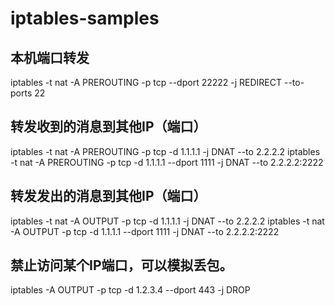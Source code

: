 # iptables-samples
## 本机端口转发
iptables -t nat -A PREROUTING -p tcp --dport 22222  -j REDIRECT --to-ports 22

## 转发收到的消息到其他IP（端口）
iptables -t nat -A PREROUTING -p tcp -d 1.1.1.1 -j DNAT --to 2.2.2.2
iptables -t nat -A PREROUTING -p tcp -d 1.1.1.1 --dport 1111 -j DNAT --to 2.2.2.2:2222

## 转发发出的消息到其他IP（端口）
iptables -t nat -A OUTPUT -p tcp -d 1.1.1.1 -j DNAT --to 2.2.2.2
iptables -t nat -A OUTPUT -p tcp -d 1.1.1.1 --dport 1111 -j DNAT --to 2.2.2.2:2222

## 禁止访问某个IP端口，可以模拟丢包。
iptables -A OUTPUT -p tcp -d 1.2.3.4 --dport 443 -j DROP
